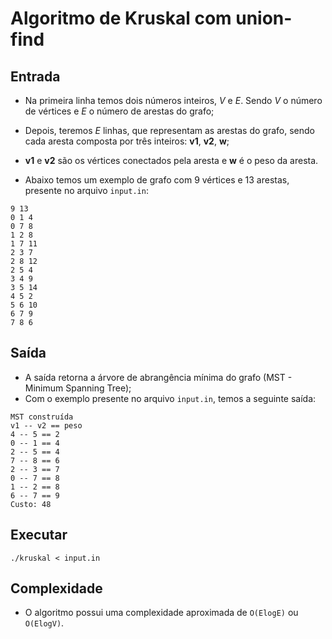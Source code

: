 # Algoritmo de Kruskal com union-find

## Entrada

- Na primeira linha temos dois números inteiros, *V* e *E*. Sendo *V* o número de vértices e *E* o número de arestas do grafo;
- Depois, teremos *E* linhas, que representam as arestas do grafo, sendo cada aresta composta por três inteiros: **v1**, **v2**, **w**;
- **v1** e **v2** são os vértices conectados pela aresta e **w** é o peso da aresta.


- Abaixo temos um exemplo de grafo com 9 vértices e 13 arestas, presente no arquivo `input.in`:
```
9 13
0 1 4
0 7 8
1 2 8
1 7 11
2 3 7
2 8 12
2 5 4
3 4 9
3 5 14
4 5 2
5 6 10
6 7 9
7 8 6
```

## Saída

- A saída retorna a árvore de abrangência mínima do grafo (MST - Minimum Spanning Tree);
- Com o exemplo presente no arquivo `input.in`, temos a seguinte saída:

```
MST construída
v1 -- v2 == peso
4 -- 5 == 2
0 -- 1 == 4
2 -- 5 == 4
7 -- 8 == 6
2 -- 3 == 7
0 -- 7 == 8
1 -- 2 == 8
6 -- 7 == 9
Custo: 48
```

## Executar

```
./kruskal < input.in
```

## Complexidade

- O algoritmo possui uma complexidade aproximada de `O(ElogE)` ou `O(ElogV)`.